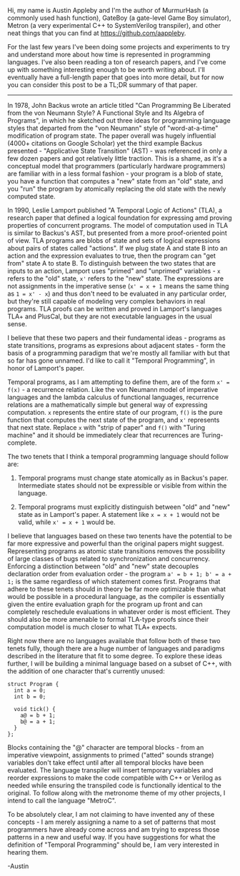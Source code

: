Hi, my name is Austin Appleby and I'm the author of MurmurHash (a commonly used hash function), GateBoy (a gate-level Game Boy simulator), Metron (a very experimental C++ to SystemVerilog transpiler), and other neat things that you can find at https://github.com/aappleby.

For the last few years I've been doing some projects and experiments to try and understand more about how time is represented in programming languages. I've also been reading a ton of research papers, and I've come up with something interesting enough to be worth writing about. I'll eventually have a full-length paper that goes into more detail, but for now you can consider this post to be a TL;DR summary of that paper.

----------

In 1978, John Backus wrote an article titled "Can Programming Be Liberated from the von Neumann Style? A Functional Style and Its Algebra of Programs", in which he sketched out three ideas for programming language styles that departed from the "von Neumann" style of "word-at-a-time" modification of program state. The paper overall was hugely influential (4000+ citations on Google Scholar) yet the third example Backus presented -  "Applicative State Transition" (AST) - was referenced in only a few dozen papers and got relatively little traction. This is a shame, as it's a conceptual model that programmers (particularly hardware programmers) are familiar with in a less formal fashion - your program is a blob of state, you have a function that computes a "new" state from an "old" state, and you "run" the program by atomically replacing the old state with the newly computed state.

In 1990, Leslie Lamport published "A Temporal Logic of Actions" (TLA), a research paper that defined a logical foundation for expressing amd proving properties of concurrent programs. The model of computation used in TLA is similar to Backus's AST, but presented from a more proof-oriented point of view. TLA programs are blobs of state and sets of logical expressions about pairs of states called "actions". If we plug state A and state B into an action and the expression evaluates to true, then the program can "get from" state A to state B. To distinguish between the two states that are inputs to an action, Lamport uses "primed" and "unprimed" variables - ```x``` refers to the "old" state, ```x'``` refers to the "new" state. The expressions are not assignments in the imperative sense (```x' = x + 1``` means the same thing as ```1 = x' - x```) and thus don't need to be evaluated in any particular order, but they're still capable of modeling very complex behaviors in real programs. TLA proofs can be written and proved in Lamport's languages TLA+ and PlusCal, but they are not executable languages in the usual sense.

I believe that these two papers and their fundamental ideas - programs as state transitions, programs as expresions about adjacent states - form the basis of a programming paradigm that we're mostly all familiar with but that so far has gone unnamed. I'd like to call it "Temporal Programming", in honor of Lamport's paper.

Temporal programs, as I am attempting to define them, are of the form ```x' = f(x)``` - a recurrence relation. Like the von Neumann model of imperative languages and the lambda calculus of functional languages, recurrence relations are a mathematically simple but general way of expressing computation. ```x``` represents the entire state of our program, ```f()``` is the pure function that computes the next state of the program, and ```x'``` represents that next state. Replace ```x``` with "strip of paper" and ```f()``` with "Turing machine" and it should be immediately clear that recurrences are Turing-complete.

The two tenets that I think a temporal programming language should follow are:

1. Temporal programs must change state atomically as in Backus's paper. Intermediate states should not be expressible or visible from within the language.

2. Temporal programs must explicitly distinguish between "old" and "new" state as in Lamport's paper. A statement like ```x = x + 1``` would not be valid, while ```x' = x + 1``` would be.

I believe that languages based on these two tenents have the potential to be far more expressive and powerful than  the original papers might suggest. Representing programs as atomic state transitions removes the possibility of large classes of bugs related to synchronization and concurrency. Enforcing a distinction between "old" and "new" state decouples declaration order from evaluation order - the program ```a' = b + 1; b' = a + 1;``` is the same regardless of which statement comes first. Programs that adhere to these tenets should in theory be far more optimizable than what would be possible in a procedural language, as the compiler is essentially given the entire evaluation graph for the program up front and can completely reschedule evaluations in whatever order is most efficient. They should also be more amenable to formal TLA-type proofs since their computation model is much closer to what TLA+ expects.

Right now there are no languages available that follow both of these two tenets fully, though there are a huge number of languages and paradigms described in the literature that fit to some degree. To explore these ideas further, I will be building a minimal language based on a subset of C++, with the addition of one character that's currently unused:

```
struct Program {
  int a = 0;
  int b = 0;

  void tick() {
    a@ = b + 1;
    b@ = a + 1;
  }
};
```

Blocks containing the "@" character are temporal blocks - from an imperative viewpoint, assignments to primed ("atted" sounds strange) variables don't take effect until after all temporal blocks have been evaluated. The language transpiler will insert temporary variables and reorder expressions to make the code compatible with C++ or Verilog as needed while ensuring the transpiled code is functionally identical to the original. To follow along with the metronome theme of my other projects, I intend to call the language "MetroC".

To be absolutely clear, I am not claiming to have invented any of these concepts - I am merely assigning a name to a set of patterns that most programmers have already come across and am trying to express those patterns in a new and useful way. If you have suggestions for what the definition of "Temporal Programming" should be, I am very interested in hearing them.

-Austin
